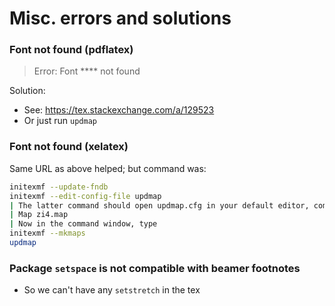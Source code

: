 # Misc. errors and solutions

### Font not found (pdflatex)

> Error: Font **** not found

Solution:

- See: https://tex.stackexchange.com/a/129523
- Or just run `updmap`

### Font not found (xelatex)

Same URL as above helped; but command was:

```bash
initexmf --update-fndb
initexmf --edit-config-file updmap
| The latter command should open updmap.cfg in your default editor, commonly Notepad. Add the line below, then save and close.
| Map zi4.map 
| Now in the command window, type
initexmf --mkmaps
updmap
```


### Package `setspace` is not compatible with beamer footnotes

- So we can't have any `setstretch` in the tex